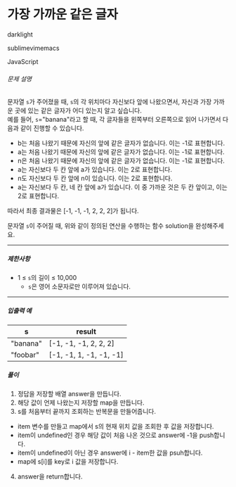 # 가장 가까운 같은 글자

darklight

sublimevimemacs

JavaScript

###### 문제 설명

문자열  `s`가 주어졌을 때,  `s`의 각 위치마다 자신보다 앞에 나왔으면서, 자신과 가장 가까운 곳에 있는 같은 글자가 어디 있는지 알고 싶습니다.  
예를 들어,  `s`="banana"라고 할 때, 각 글자들을 왼쪽부터 오른쪽으로 읽어 나가면서 다음과 같이 진행할 수 있습니다.

-   b는 처음 나왔기 때문에 자신의 앞에 같은 글자가 없습니다. 이는 -1로 표현합니다.
-   a는 처음 나왔기 때문에 자신의 앞에 같은 글자가 없습니다. 이는 -1로 표현합니다.
-   n은 처음 나왔기 때문에 자신의 앞에 같은 글자가 없습니다. 이는 -1로 표현합니다.
-   a는 자신보다 두 칸 앞에 a가 있습니다. 이는 2로 표현합니다.
-   n도 자신보다 두 칸 앞에 n이 있습니다. 이는 2로 표현합니다.
-   a는 자신보다 두 칸, 네 칸 앞에 a가 있습니다. 이 중 가까운 것은 두 칸 앞이고, 이는 2로 표현합니다.

따라서 최종 결과물은 [-1, -1, -1, 2, 2, 2]가 됩니다.

문자열  `s`이 주어질 때, 위와 같이 정의된 연산을 수행하는 함수 solution을 완성해주세요.

----------

##### 제한사항

-   1 ≤  `s`의 길이 ≤ 10,000
    -   `s`은 영어 소문자로만 이루어져 있습니다.

----------

##### 입출력 예
|s|result|
|--|--|
|"banana"|[-1, -1, -1, 2, 2, 2]|
|"foobar"|[-1, -1, 1, -1, -1, -1]|

##### 풀이
1. 정답을 저장할 배열 answer을 만듭니다.
2. 해당 값이 언제 나왔는지 저장할 map을 만듭니다.
3. s를 처음부터 끝까지 조회하는 반복문을 만들어줍니다.
 - item 변수를 만들고 map에서 s의 현재 위치 값을 조회한 후 값을 저장합니다.
 - item이 undefined인 경우 해당 값이 처음 나온 것으로 answer에 -1을 push합니다.
 - item이 undefined이 아닌 경우 answer에 i - item한 값을 psuh합니다.
 -  map에 s[i]를 key로 i 값을 저장합니다.
 4. answer을 return합니다.